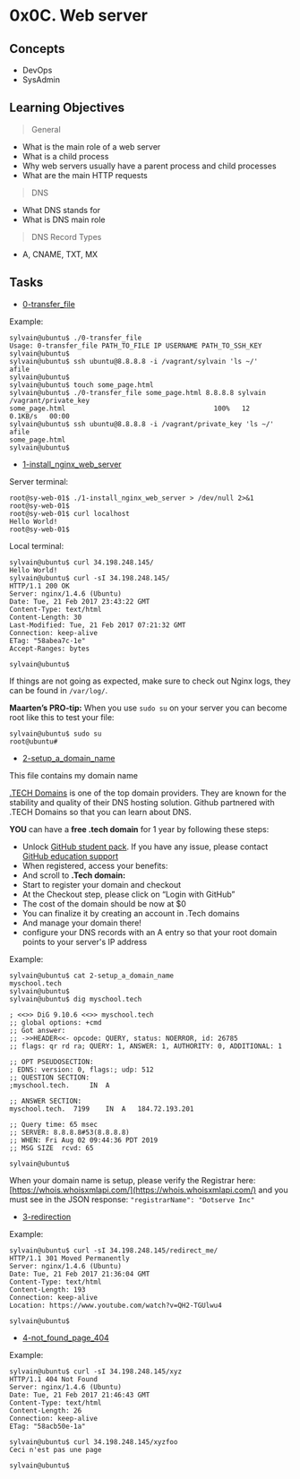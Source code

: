 # 0x0C. Web server

## Concepts
* DevOps
* SysAdmin

## Learning Objectives
> General
* What is the main role of a web server
* What is a child process
* Why web servers usually have a parent process and child processes
* What are the main HTTP requests

> DNS
* What DNS stands for
* What is DNS main role

> DNS Record Types
* A, CNAME, TXT, MX

## Tasks
- [0-transfer_file](./0-transfer_file)

Example:
```
sylvain@ubuntu$ ./0-transfer_file
Usage: 0-transfer_file PATH_TO_FILE IP USERNAME PATH_TO_SSH_KEY
sylvain@ubuntu$
sylvain@ubuntu$ ssh ubuntu@8.8.8.8 -i /vagrant/sylvain 'ls ~/'
afile
sylvain@ubuntu$
sylvain@ubuntu$ touch some_page.html
sylvain@ubuntu$ ./0-transfer_file some_page.html 8.8.8.8 sylvain /vagrant/private_key
some_page.html                                     100%   12     0.1KB/s   00:00
sylvain@ubuntu$ ssh ubuntu@8.8.8.8 -i /vagrant/private_key 'ls ~/'
afile
some_page.html
sylvain@ubuntu$
```
- [1-install_nginx_web_server](./1-install_nginx_web_server)

Server terminal:
```
root@sy-web-01$ ./1-install_nginx_web_server > /dev/null 2>&1
root@sy-web-01$ 
root@sy-web-01$ curl localhost
Hello World!
root@sy-web-01$ 
```
Local terminal:
```
sylvain@ubuntu$ curl 34.198.248.145/
Hello World!
sylvain@ubuntu$ curl -sI 34.198.248.145/
HTTP/1.1 200 OK
Server: nginx/1.4.6 (Ubuntu)
Date: Tue, 21 Feb 2017 23:43:22 GMT
Content-Type: text/html
Content-Length: 30
Last-Modified: Tue, 21 Feb 2017 07:21:32 GMT
Connection: keep-alive
ETag: "58abea7c-1e"
Accept-Ranges: bytes

sylvain@ubuntu$
```
If things are not going as expected, make sure to check out Nginx logs, they can be found in `/var/log/`.

**Maarten’s PRO-tip:** When you use `sudo su` on your server you can become root like this to test your file:
```
sylvain@ubuntu$ sudo su
root@ubuntu#
```

- [2-setup_a_domain_name](./2-setup_a_domain_name)

This file contains my domain name

[.TECH Domains](https://get.tech/) is one of the top domain providers. They are known for the stability and quality of their DNS hosting solution. Github partnered with .TECH Domains so that you can learn about DNS.

**YOU** can have a **free .tech domain** for 1 year by following these steps:

+ Unlock [GitHub student pack](https://github.com/education). If you have any issue, please contact [GitHub education support](https://support.github.com/)
+ When registered, access your benefits:
+ And scroll to **.Tech domain:**
+ Start to register your domain and checkout
+ At the Checkout step, please click on “Login with GitHub”
+ The cost of the domain should be now at $0
+ You can finalize it by creating an account in .Tech domains
+ And manage your domain there!
+ configure your DNS records with an A entry so that your root domain points to your server's IP address 

Example:
```
sylvain@ubuntu$ cat 2-setup_a_domain_name
myschool.tech
sylvain@ubuntu$
sylvain@ubuntu$ dig myschool.tech

; <<>> DiG 9.10.6 <<>> myschool.tech
;; global options: +cmd
;; Got answer:
;; ->>HEADER<<- opcode: QUERY, status: NOERROR, id: 26785
;; flags: qr rd ra; QUERY: 1, ANSWER: 1, AUTHORITY: 0, ADDITIONAL: 1

;; OPT PSEUDOSECTION:
; EDNS: version: 0, flags:; udp: 512
;; QUESTION SECTION:
;myschool.tech.     IN  A

;; ANSWER SECTION:
myschool.tech.  7199    IN  A   184.72.193.201

;; Query time: 65 msec
;; SERVER: 8.8.8.8#53(8.8.8.8)
;; WHEN: Fri Aug 02 09:44:36 PDT 2019
;; MSG SIZE  rcvd: 65

sylvain@ubuntu$
```
When your domain name is setup, please verify the Registrar here: [https://whois.whoisxmlapi.com/](https://whois.whoisxmlapi.com/) and you must see in the JSON response: `"registrarName": "Dotserve Inc"`

- [3-redirection](./3-redirection)

Example:
```
sylvain@ubuntu$ curl -sI 34.198.248.145/redirect_me/
HTTP/1.1 301 Moved Permanently
Server: nginx/1.4.6 (Ubuntu)
Date: Tue, 21 Feb 2017 21:36:04 GMT
Content-Type: text/html
Content-Length: 193
Connection: keep-alive
Location: https://www.youtube.com/watch?v=QH2-TGUlwu4

sylvain@ubuntu$
```
- [4-not_found_page_404](./4-not_found_page_404)

Example:
```
sylvain@ubuntu$ curl -sI 34.198.248.145/xyz
HTTP/1.1 404 Not Found
Server: nginx/1.4.6 (Ubuntu)
Date: Tue, 21 Feb 2017 21:46:43 GMT
Content-Type: text/html
Content-Length: 26
Connection: keep-alive
ETag: "58acb50e-1a"

sylvain@ubuntu$ curl 34.198.248.145/xyzfoo
Ceci n'est pas une page

sylvain@ubuntu$
```

